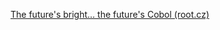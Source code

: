 [The future's bright… the future's Cobol (root.cz)](https://www.root.cz/clanky/the-future-s-bright-the-future-s-cobol/?utm_source=rss&utm_medium=text&utm_campaign=rss)